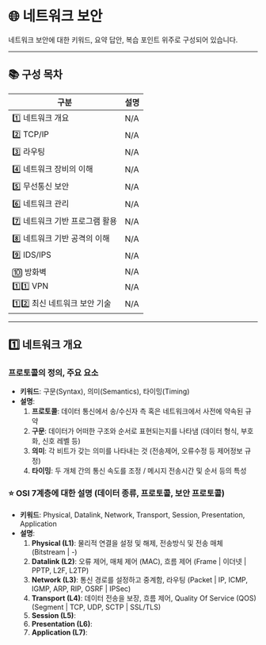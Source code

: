  # 🌐 네트워크 보안

네트워크 보안에 대한 키워드, 요약 답안, 복습 포인트 위주로 구성되어 있습니다.

---

## 📚 구성 목차

| 구분 | 설명 | 
|------|------|
| 1️⃣ 네트워크 개요 | N/A |
| 2️⃣ TCP/IP | N/A |
| 3️⃣ 라우팅 | N/A |
| 4️⃣ 네트워크 장비의 이해 | N/A |
| 5️⃣ 무선통신 보안 | N/A |
| 6️⃣ 네트워크 관리 | N/A |
| 7️⃣ 네트워크 기반 프로그램 활용 | N/A |
| 8️⃣ 네트워크 기반 공격의 이해 | N/A |
| 9️⃣ IDS/IPS | N/A |
| 🔟 방화벽 | N/A |  
| 1️⃣1️⃣ VPN | N/A |
| 1️⃣2️⃣ 최신 네트워크 보안 기술 | N/A |
---

## 1️⃣ 네트워크 개요
### 프로토콜의 정의, 주요 요소
- **키워드**: 구문(Syntax), 의미(Semantics), 타이밍(Timing)
- **설명**:
  1. **프로토콜**: 데이터 통신에서 송/수신자 측 혹은 네트워크에서 사전에 약속된 규약
  2. **구문**: 데이터가 어떠한 구조와 순서로 표현되는지를 나타냄 (데이터 형식, 부호화, 신호 레벨 등)
  3. **의미**: 각 비트가 갖는 의미를 나타내는 것 (전송제어, 오류수정 등 제어정보 규정)
  4. **타이밍**: 두 개체 간의 통신 속도를 조정 / 메시지 전송시간 및 순서 등의 특성

### ⭐ OSI 7계층에 대한 설명 (데이터 종류, 프로토콜, 보안 프로토콜)
- **키워드**: Physical, Datalink, Network, Transport, Session, Presentation, Application
- **설명**:  
  1. **Physical (L1)**: 물리적 연결을 설정 및 해제, 전송방식 및 전송 매체 (Bitstream | -)
  2. **Datalink (L2)**: 오류 제어, 매체 제어 (MAC), 흐름 제어 (Frame | 이더넷 | PPTP, L2F, L2TP)
  3. **Network (L3)**: 통신 경로를 설정하고 중계함, 라우팅 (Packet | IP, ICMP, IGMP, ARP, RIP, OSRF | IPSec)
  4. **Transport (L4)**: 데이터 전송을 보장, 흐름 제어, Quality Of Service (QOS) (Segment | TCP, UDP, SCTP | SSL/TLS)
  5. **Session (L5)**: 
  6. **Presentation (L6)**:
  7. **Application (L7)**:
